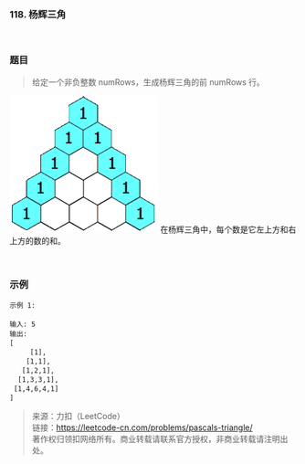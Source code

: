### 118. 杨辉三角

<br>

### 题目

> 给定一个非负整数 numRows，生成杨辉三角的前 numRows 行。

![杨辉三角](杨辉三角.gif)
在杨辉三角中，每个数是它左上方和右上方的数的和。

<br>

### 示例
```
示例 1:

输入: 5
输出:
[
     [1],
    [1,1],
   [1,2,1],
  [1,3,3,1],
 [1,4,6,4,1]
]
```

>来源：力扣（LeetCode）<br>
链接：https://leetcode-cn.com/problems/pascals-triangle/<br>
著作权归领扣网络所有。商业转载请联系官方授权，非商业转载请注明出处。

<br>


